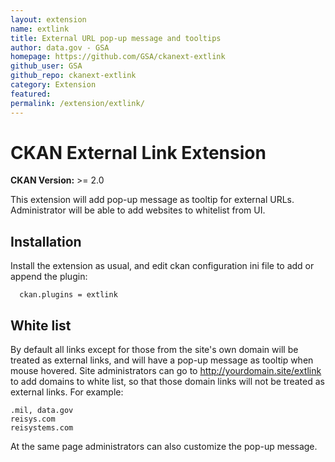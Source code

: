 ```yaml
---
layout: extension
name: extlink
title: External URL pop-up message and tooltips
author: data.gov - GSA
homepage: https://github.com/GSA/ckanext-extlink
github_user: GSA
github_repo: ckanext-extlink
category: Extension
featured: 
permalink: /extension/extlink/
---
```



CKAN External Link Extension
============================

**CKAN Version:** &gt;= 2.0

This extension will add pop-up message as tooltip for external URLs. Administrator will be able to add websites to whitelist from UI.

Installation
------------

Install the extension as usual, and edit ckan configuration ini file to add or append the plugin:

      ckan.plugins = extlink

White list
----------

By default all links except for those from the site's own domain will be treated as external links, and will have a pop-up message as tooltip when mouse hovered. Site administrators can go to <http://yourdomain.site/extlink> to add domains to white list, so that those domain links will not be treated as external links. For example:

    .mil, data.gov
    reisys.com
    reisystems.com

At the same page administrators can also customize the pop-up message.

